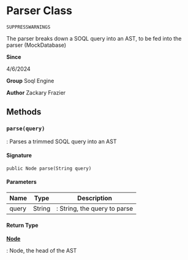 # Parser Class

`SUPPRESSWARNINGS`

The parser breaks down a SOQL query into an AST, to be fed into the parser (MockDatabase)

**Since** 

4/6/2024

**Group** Soql Engine

**Author** Zackary Frazier

## Methods
### `parse(query)`

: Parses a trimmed SOQL query into an AST

#### Signature
```apex
public Node parse(String query)
```

#### Parameters
| Name | Type | Description |
|------|------|-------------|
| query | String | : String, the query to parse |

#### Return Type
**[Node](Node.md)**

: Node, the head of the AST